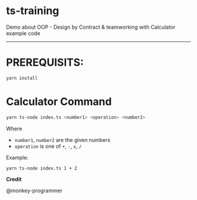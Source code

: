 # ts-training

Demo about OOP - Design by Contract & teamworking with Calculator example code

---

# PREREQUISITS:

```sh
yarn install
```

# Calculator Command

```sh
yarn ts-node index.ts <number1> <operation> <number2>
```

Where

- `number1`, `number2` are the given numbers
- `operation` is one of `+`, `-`, `x`, `/`

Example:

```sh
yarn ts-node index.ts 1 + 2
```

**Credit** 

@monkey-programmer
